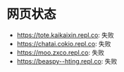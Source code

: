 # 网页状态
- https://tote.kaikaixin.repl.co: 失败
- https://chatai.cokio.repl.co: 失败
- https://moo.zxco.repl.co: 失败
- https://beaspy--hting.repl.co: 失败
